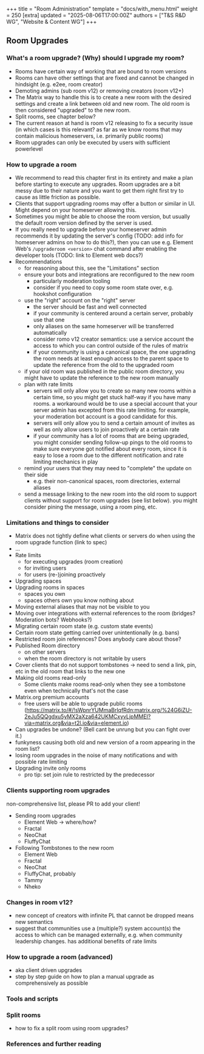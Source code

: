 +++
title = "Room Administration"
template = "docs/with_menu.html"
weight = 250
[extra]
updated = "2025-08-06T17:00:00Z"
authors = ["T&S R&D WG", "Website & Content WG"]
+++

## Room Upgrades

### What's a room upgrade? (Why) should I upgrade my room?

- Rooms have certain way of working that are bound to room versions
- Rooms can have other settings that are fixed and cannot be changed in hindsight (e.g. e2ee, room creator)
- Demoting admins (sub room v12) or removing creators (room v12+)
- The Matrix way to handle this is to create a new room with the desired settings and create a link between old and new room. The old room is then considered "upgraded" to the new room.
- Split rooms, see chapter below?
- The current reason at hand is room v12 releasing to fix a security issue (in which cases is this relevant? as far as we know rooms that may contain malicious homeservers, i.e. primarily public rooms)
- Room upgrades can only be executed by users with sufficient powerlevel

### How to upgrade a room

- We recommend to read this chapter first in its entirety and make a plan before starting to execute any upgrades. Room upgrades are a bit messy due to their nature and you want to get them right first try to cause as little friction as possible.
- Clients that support upgrading rooms may offer a button or similar in UI. Might depend on your homeserver allowing this.
- Sometimes you might be able to choose the room version, but usually the default room version defined by the server is used.
- If you really need to upgrade before your homeserver admin recommends it by updating the server's config (TODO: add info for homeserver admins on how to do this?), then you can use e.g. Element Web's `/upgraderoom <version>` chat command after enabling the developer tools (TODO: link to Element web docs?)
- Recommendations
  - for reasoning about this, see the "Limitations" section
  - ensure your bots and integrations are reconfigured to the new room
    - particularly moderation tooling
    - consider if you need to copy some room state over, e.g. hookshot configuration
  - use the "right" account on the "right" server
    - the server should be fast and well connected
    - if your community is centered around a certain server, probably use that one
    - only aliases on the same homeserver will be transferred automatically
    - consider romo v12 creator semantics: use a service account the access to which you can control outside of the rules of matrix
    - if your community is using a canonical space, the one upgrading the room needs at least enough access to the parent space to update the reference from the old to the upgraded room
  - if your old room was published in the public room directory, you might have to update the reference to the new room manually
  - plan with rate limits
    - servers will only allow you to create so many new rooms within a certain time, so you might get stuck half-way if you have many rooms. a workaround would be to use a special account that your server admin has excepted from this rate limiting. for example, your moderation bot account is a good candidate for this.
    - servers will only allow you to send a certain amount of invites as well as only allow users to join proactively at a certain rate
    - if your community has a lot of rooms that are being upgraded, you might consider sending follow-up pings to the old rooms to make sure everyone got notified about every room, since it is easy to lose a room due to the different notification and rate limiting mechanics in play
  - remind your users that they may need to "complete" the update on their side
    - e.g. their non-canonical spaces, room directories, external aliases
  - send a message linking to the new room into the old room to support clients without support for room upgrades (see list below). you might consider pining the message, using a room ping, etc.

### Limitations and things to consider

- Matrix does not tightly define what clients or servers do when using the room upgrade function (link to spec)
- ...
- Rate limits
  - for executing upgrades (room creation)
  - for inviting users
  - for users (re-)joining proactively
- Upgrading spaces
- Upgrading rooms in spaces
  - spaces you own
  - spaces others own you know nothing about
- Moving external aliases that may not be visible to you
- Moving over integrations with external references to the room (bridges? Moderation bots? Webhooks?)
- Migrating certain room state (e.g. custom state events)
- Certain room state getting carried over unintentionally (e.g. bans)
- Restricted room join references? Does anybody care about those?
- Published Room directory
  - on other servers
  - when the room directory is not writable by users
- Cover clients that do not support tombstones -> need to send a link, pin, etc in the old room that links to the new one
- Making old rooms read-only
  - Some clients make rooms read-only when they see a tombstone even when technically that's not the case
- Matrix.org premium accounts
  - free users will be able to upgrade public rooms (<https://matrix.to/#/!sWpnrYUMmaBrlqfRdn:matrix.org/%24G6iZU-2eJu5QQgdxu5yMX2aXza642UKMCxyvLjpMMEI?via=matrix.org&via=t2l.io&via=element.io>)
- Can upgrades be undone? (Bell cant be unrung but you can fight over it.)
- funkyness causing both old and new version of a room appearing in the room list?
- losing room upgrades in the noise of many notifications and with possible rate limiting
- Upgrading invite only rooms
  - pro tip: set join rule to restricted by the predecessor

### Clients supporting room upgrades

non-comprehensive list, please PR to add your client!

- Sending room upgrades
  - Element Web -> where/how?
  - Fractal
  - NeoChat
  - FluffyChat
- Following Tombstones to the new room
  - Element Web
  - Fractal
  - NeoChat
  - FluffyChat, probably
  - Tammy
  - Nheko

### Changes in room v12?

- new concept of creators with infinite PL that cannot be dropped means new semantics
- suggest that communities use a (multiple?) system account(s) the access to which can be managed externally, e.g. when community leadership changes. has additional benefits of rate limits

### How to upgrade a room (advanced)

- aka client driven upgrades
- step by step guide on how to plan a manual upgrade as comprehensively as possible

### Tools and scripts

### Split rooms

- how to fix a split room using room upgrades?

### References and further reading
